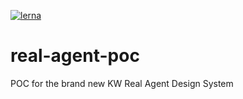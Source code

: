 [![lerna](https://img.shields.io/badge/maintained%20with-lerna-cc00ff.svg)](https://lerna.js.org/)
# real-agent-poc
POC for the brand new KW Real Agent Design System
